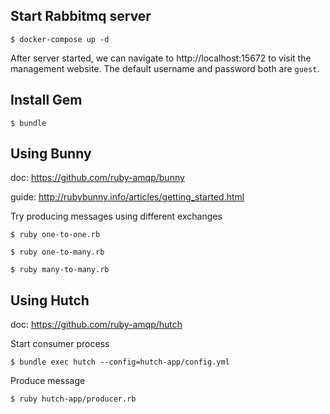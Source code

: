 ## Start Rabbitmq server
```shell
$ docker-compose up -d
```

After server started, we can navigate to http://localhost:15672 to visit the management website.
The default username and password both are `guest`.

## Install Gem

```shell script
$ bundle
```

## Using Bunny

doc: https://github.com/ruby-amqp/bunny

guide: http://rubybunny.info/articles/getting_started.html

Try producing messages using different exchanges
```shell script
$ ruby one-to-one.rb

$ ruby one-to-many.rb

$ ruby many-to-many.rb
```

## Using Hutch

doc: https://github.com/ruby-amqp/hutch

Start consumer process
```shell script
$ bundle exec hutch --config=hutch-app/config.yml
```

Produce message
```shell script
$ ruby hutch-app/producer.rb 
```
